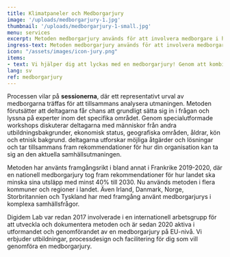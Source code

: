 ```yaml
---
title: Klimatpaneler och Medborgarjury
image: '/uploads/medborgarjury-1.jpg'
thumbnail: '/uploads/medborgarjury-1-small.jpg'
menu: services
excerpt: Metoden medborgarjury används för att involvera medborgare i hur din organisation tar sig an mer komplexa samhällsutmaningar.
ingress-text: Metoden medborgarjury används för att involvera medborgare i hur din organisation tar sig an mer komplexa samhällsutmaningar.
icon: "/assets/images/icon-jury.png"
items:
- text: Vi hjälper dig att lyckas med en medborgarjury! Genom att kombinera representativitet, facilitering och intern förankring designar vi processer som bidrar till att lösa komplexa samhällsutmaningar.
lang: sv
ref: medborgarjury
---
```


Processen vilar på **sessionerna**, där ett representativt urval av medborgarna träffas för att tillsammans analysera utmaningen.  Metoden förutsätter att deltagarna får chans att grundligt sätta sig in i frågan och lyssna på experter inom det specifika området. Genom specialutformade workshops diskuterar deltagarna med människor från andra utbildningsbakgrunder, ekonomisk status, geografiska områden, åldrar, kön och etnisk bakgrund. deltagarna utforskar möjliga åtgärder och lösningar och tar tillsammans fram rekommendationer för hur din organisation kan ta sig an den aktuella samhällsutmaningen.

Metoden har använts framgångsrikt i bland annat i Frankrike 2019-2020, där en nationell medborgarjury tog fram rekommendationer för hur landet ska minska sina utsläpp med minst 40% till 2030. Nu används metoden i flera kommuner och regioner i landet. Även Irland, Danmark, Norge, Storbritannien och Tyskland har med framgång använt medborgarjurys i komplexa samhällsfrågor.

Digidem Lab var redan 2017 involverade i en internationell arbetsgrupp för att utveckla och dokumentera metoden och är sedan 2020 aktiva i utformandet och genomförandet av en medborgarjury på EU-nivå. Vi erbjuder utbildningar, processdesign och facilitering för dig som vill genomföra en medborgarjury.
